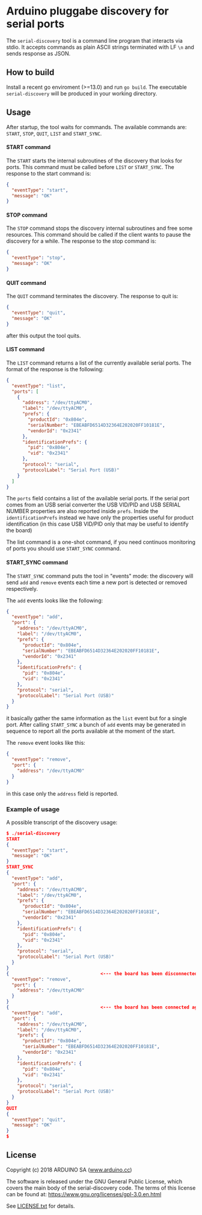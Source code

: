# Arduino pluggabe discovery for serial ports

The `serial-discovery` tool is a command line program that interacts via stdio. It accepts commands as plain ASCII strings terminated with LF `\n` and sends response as JSON.

## How to build

Install a recent go enviroment (>=13.0) and run `go build`. The executable `serial-discovery` will be produced in your working directory.

## Usage

After startup, the tool waits for commands. The available commands are: `START`, `STOP`,  `QUIT`, `LIST` and `START_SYNC`.

#### START command

The `START` starts the internal subroutines of the discovery that looks for ports. This command must be called before `LIST` or `START_SYNC`. The response to the start command is:

```json
{
  "eventType": "start",
  "message": "OK"
}
```

#### STOP command

The `STOP` command stops the discovery internal subroutines and free some resources. This command should be called if the client wants to pause the discovery for a while. The response to the stop command is:

```json
{
  "eventType": "stop",
  "message": "OK"
}
```

#### QUIT command

The `QUIT` command terminates the discovery. The response to quit is:

```json
{
  "eventType": "quit",
  "message": "OK"
}
```

after this output the tool quits.

#### LIST command

The `LIST` command returns a list of the currently available serial ports. The format of the response is the following:

```json
{
  "eventType": "list",
  "ports": [
    {
      "address": "/dev/ttyACM0",
      "label": "/dev/ttyACM0",
      "prefs": {
        "productId": "0x804e",
        "serialNumber": "EBEABFD6514D32364E202020FF10181E",
        "vendorId": "0x2341"
      },
      "identificationPrefs": {
        "pid": "0x804e",
        "vid": "0x2341"
      },
      "protocol": "serial",
      "protocolLabel": "Serial Port (USB)"
    }
  ]
}
```

The `ports` field contains a list of the available serial ports. If the serial port comes from an USB serial converter the USB VID/PID and USB SERIAL NUMBER properties are also reported inside `prefs`. Inside the `identificationPrefs` instead we have only the properties useful for product identification (in this case USB VID/PID only that may be useful to identify the board)

The list command is a one-shot command, if you need continuos monitoring of ports you should use `START_SYNC` command.

#### START_SYNC command

The `START_SYNC` command puts the tool in "events" mode: the discovery will send `add` and `remove` events each time a new port is detected or removed respectively.

The `add` events looks like the following:

```json
{
  "eventType": "add",
  "port": {
    "address": "/dev/ttyACM0",
    "label": "/dev/ttyACM0",
    "prefs": {
      "productId": "0x804e",
      "serialNumber": "EBEABFD6514D32364E202020FF10181E",
      "vendorId": "0x2341"
    },
    "identificationPrefs": {
      "pid": "0x804e",
      "vid": "0x2341"
    },
    "protocol": "serial",
    "protocolLabel": "Serial Port (USB)"
  }
}
```

it basically gather the same information as the `list` event but for a single port. After calling `START_SYNC` a bunch of `add` events may be generated in sequence to report all the ports available at the moment of the start.

The `remove` event looks like this:

```json
{
  "eventType": "remove",
  "port": {
    "address": "/dev/ttyACM0"
  }
}
```

in this case only the `address` field is reported.

### Example of usage

A possible transcript of the discovery usage:

```json
$ ./serial-discovery 
START
{
  "eventType": "start",
  "message": "OK"
}
START_SYNC
{
  "eventType": "add",
  "port": {
    "address": "/dev/ttyACM0",
    "label": "/dev/ttyACM0",
    "prefs": {
      "productId": "0x804e",
      "serialNumber": "EBEABFD6514D32364E202020FF10181E",
      "vendorId": "0x2341"
    },
    "identificationPrefs": {
      "pid": "0x804e",
      "vid": "0x2341"
    },
    "protocol": "serial",
    "protocolLabel": "Serial Port (USB)"
  }
}
{                                  <--- the board has been disconnected here
  "eventType": "remove",
  "port": {
    "address": "/dev/ttyACM0"
  }
}
{                                  <--- the board has been connected again
  "eventType": "add",
  "port": {
    "address": "/dev/ttyACM0",
    "label": "/dev/ttyACM0",
    "prefs": {
      "productId": "0x804e",
      "serialNumber": "EBEABFD6514D32364E202020FF10181E",
      "vendorId": "0x2341"
    },
    "identificationPrefs": {
      "pid": "0x804e",
      "vid": "0x2341"
    },
    "protocol": "serial",
    "protocolLabel": "Serial Port (USB)"
  }
}
QUIT
{
  "eventType": "quit",
  "message": "OK"
}
$
```

## License

Copyright (c) 2018 ARDUINO SA (www.arduino.cc)

The software is released under the GNU General Public License, which covers the main body
of the serial-discovery code. The terms of this license can be found at:
https://www.gnu.org/licenses/gpl-3.0.en.html

See [LICENSE.txt](<https://github.com/arduino/serial-discovery/blob/master/LICENSE.txt>) for details.

